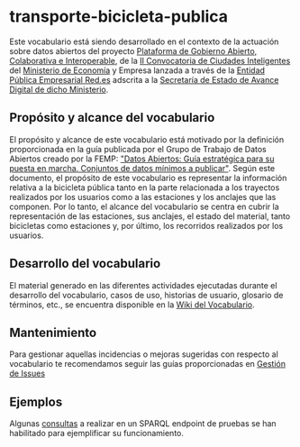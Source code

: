 # transporte-bicicleta-publica
Este vocabulario está siendo desarrollado en el contexto de la actuación sobre datos abiertos del proyecto [Plataforma de Gobierno Abierto, Colaborativa e Interoperable](http://www.red.es/redes/es/que-hacemos/ciudades-inteligentes/proyectos-en-ciudades), de la [II Convocatoria de Ciudades Inteligentes](https://perfilcontratante.red.es/perfilcontratante/busqueda/DetalleLicitacionesDefault.action?idLicitacion=6707&visualizar=0) del [Ministerio de Economía](http://www.mineco.gob.es/) y Empresa lanzada a través de la [Entidad Pública Empresarial Red.es](http://www.red.es/) adscrita a la [Secretaría de Estado de Avance Digital de dicho Ministerio](http://www.mineco.gob.es/portal/site/mineco/avancedigital).

## Propósito y alcance del vocabulario
El propósito y alcance de este vocabulario está motivado por la definición proporcionada en la guía publicada por el Grupo de Trabajo de Datos Abiertos creado por la FEMP: ["Datos Abiertos: Guía estratégica para su puesta en marcha. Conjuntos de datos mínimos a publicar"](http://femp.femp.es/files/3580-1617-fichero/Gu%C3%ADa%20Datos%20Abiertos.pdf). Según este documento, el propósito de este vocabulario es representar la información relativa a la bicicleta pública tanto en la parte relacionada a los trayectos realizados por los usuarios como a las estaciones y los anclajes que las componen. Por lo tanto, el alcance del vocabulario se centra en cubrir la representación de las estaciones, sus anclajes, el estado del material, tanto bicicletas como estaciones y, por último, los recorridos realizados por los usuarios.

## Desarrollo del vocabulario
El material generado en las diferentes actividades ejecutadas durante el desarrollo del vocabulario, casos de uso, historias de usuario, glosario de términos, etc., se encuentra disponible en la [Wiki del Vocabulario](https://github.com/CiudadesAbiertas/vocab-transporte-bicicleta-publica/wiki).

## Mantenimiento
Para gestionar aquellas incidencias o mejoras sugeridas con respecto al vocabulario te recomendamos seguir las guías proporcionadas en [Gestión de Issues](https://github.com/CiudadesAbiertas/vocab-transporte-bicicleta-publica/wiki/Gesti%C3%B3n-de-issues)

## Ejemplos

Algunas [consultas](https://github.com/CiudadesAbiertas/vocab-transporte-bicicleta-publica/blob/master/examples/queries.md) a realizar en un SPARQL endpoint de pruebas se han habilitado para ejemplificar su funcionamiento.
